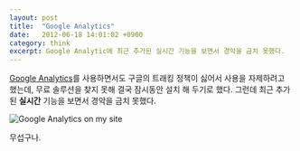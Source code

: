 ```yaml
---
layout: post
title:  "Google Analytics"
date:   2012-06-18 14:01:02 +0900
category: think
excerpt: Google Analytic에 최근 추가된 실시간 기능을 보면서 경악을 금치 못했다.
---
```


[Google Analytics](https://analytics.google.com/)를 사용하면서도 구글의 트래킹 정책이 싫어서 사용을 자제하려고 했는데, 무료 솔루션을 찾지 못해 결국 잠시동안 설치 해 두기로 했다. 그런데 최근 추가된 **실시간** 기능을 보면서 경악을 금치 못했다.

![Google Analytics on my site](https://simplist.cdn.sapbox.me/2012-06-18-google-analytics.png)

무섭구나.
